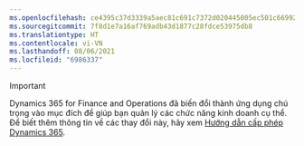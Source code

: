 ```yaml
---
ms.openlocfilehash: ce4395c37d3339a5aec81c691c7372d020445005ec501c669927ce1fbee2faae
ms.sourcegitcommit: 7f8d1e7a16af769adb43d1877c28fdce53975db8
ms.translationtype: HT
ms.contentlocale: vi-VN
ms.lasthandoff: 08/06/2021
ms.locfileid: "6986337"
---
```

> [!IMPORTANT]
> Dynamics 365 for Finance and Operations đã biến đổi thành ứng dụng chú trọng vào mục đích để giúp bạn quản lý các chức năng kinh doanh cụ thể. Để biết thêm thông tin về các thay đổi này, hãy xem [Hướng dẫn cấp phép Dynamics 365](https://mbs.microsoft.com/Files/public/365/Dynamics365LicensingGuide.pdf).
 
